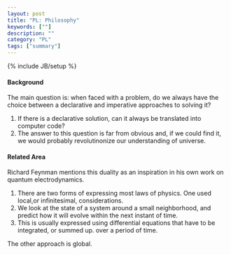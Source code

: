 ```yaml
---
layout: post
title: "PL: Philosophy"
keywords: [""]
description: ""
category: "PL"
tags: ["summary"]
---
```

{% include JB/setup %}


#### Background
The main question is: when faced with a problem, do we always have the choice
between a declarative and imperative approaches to solving it?
1. If there is a declarative solution, can it always be translated into computer
   code?
2. The answer to this question is far from obvious and, if we could find it, we
   would probably revolutinonize our understanding of universe.

#### Related Area
Richard Feynman mentions this duality as an inspiration in his own work on
quantum electrodynamics.
1. There are two forms of expressing most laws of physics. One used local,or
   infinitesimal, considerations.
2. We look at the state of a system around a small neighborhood, and predict how
   it will evolve within the next instant of time.
3. This is usually expressed using differential equations that have to be
   integrated, or summed up. over a period of time.
  


The other approach is global.
